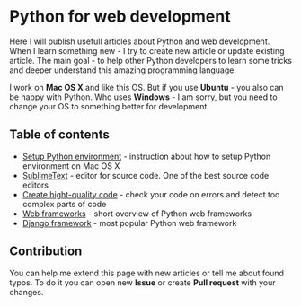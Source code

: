 Python for web development
==========

Here I will publish usefull articles about Python and web development. When I learn something new - I try to create new article or update existing article. The main goal - to help other Python developers to learn some tricks and deeper understand this amazing programming language.

I work on **Mac OS X** and like this OS. But if you use **Ubuntu** - you also can be happy with Python. Who uses **Windows** - I am sorry, but you need to change your OS to something better for development.


Table of contents
----------

 * [Setup Python environment](Articles/SetupEnvironment.md) - instruction about how to setup Python environment on Mac OS X
 * [SublimeText](Articles/SublimeText.md) - editor for source code. One of the best source code editors
 * [Create hight-quality code](Articles/CodeQualite.md) - check your code on errors and detect too complex parts of code
 * [Web frameworks](Articles/WebFrameworks.md) - short overview of Python web frameworks
 * [Django framework](Articles/Django.md) - most popular Python web framework


Contribution
----------

You can help me extend this page with new articles or tell me about found typos. To do it you can open new **Issue** or create **Pull request** with your changes.
